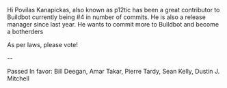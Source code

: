 Hi
Povilas Kanapickas, also known as p12tic has been a great contributor to Buildbot currently being #4 in number of commits.
He is also a release manager since last year.
He wants to commit more to Buildbot and become a botherders

As per laws, please vote!

--

Passed
In favor: Bill Deegan, Amar Takar, Pierre Tardy, Sean Kelly, Dustin J. Mitchell
